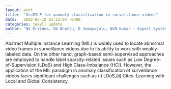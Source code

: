 ```yaml
---
layout: post
title:  "GssMILP for anomaly classification in surveillance videos"
date:   2022-05-10 03:22:04 -0400
categories: jekyll update
author: "NS Krishna, SN Bhattu, D Somayajulu, NVN Kumar - Expert Systems with , 2022"
---
```

Abstract Multiple Instance Learning (MIL) is widely used to locate abnormal video frames in surveillance videos due to its ability to work with weakly-labeled data. On the other hand, graph-based semi-supervised approaches are employed to handle label sparsity-related issues such as Low Degree-of-Supervision (LDoS) and High Class-Imbalance (HCI). However, the application of the MIL paradigm in anomaly classification of surveillance videos faces significant challenges such as (i) LDoS,(ii) Cites: Learning with Local and Global Consistency.